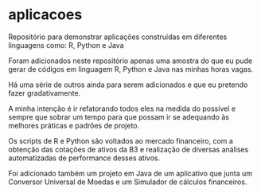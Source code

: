 # aplicacoes
Repositório para demonstrar aplicações construídas em diferentes linguagens como: R, Python e Java

Foram adicionados neste repositório apenas uma amostra do que eu pude gerar de códigos em linguagem R, Python e Java nas minhas horas vagas.

Há uma série de outros ainda para serem adicionados e que eu pretendo fazer gradativamente. 

A minha intenção é ir refatorando todos eles na medida do possível e sempre que sobrar um tempo para que possam ir se adequando às melhores práticas e padrões de projeto. 

Os scripts de R e Python são voltados ao mercado financeiro, com a obtenção das cotações de ativos da B3 e realização de diversas análises automatizadas de performance desses ativos. 

Foi adicionado também um projeto em Java de um aplicativo que junta um Conversor Universal de Moedas e um Simulador de cálculos financeiros. 
